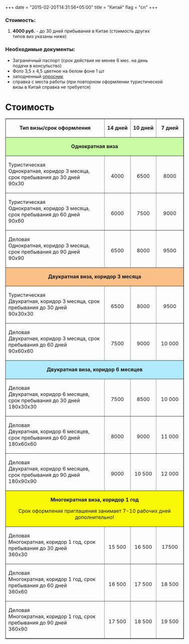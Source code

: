 +++
date = "2015-02-20T14:31:56+05:00"
title = "Китай"
flag = "cn"
+++

### Стоимость: 

1) **4000 руб.** - до 30 дней прибывания в Китае (стоимость других типов виз указаны ниже)


### Необходимые документы:

- Заграничный паспорт (срок действия не менее 6 мес. на день подачи в консульство)
- Фото 3,5 х 4,5 цветное на белом фоне 1 шт
- заподненный [опросник](/forms/cn.doc)
- справка с места работы (при повторном оформлении туристической визы в Китай справка не требуется)

# Стоимость

<table style="width: 570px;" border="1" cellspacing="0" cellpadding="0">
    <tbody>
        <tr>
            <td width="320" valign="top">
                <p align="center"><strong>Тип визы/срок оформления</strong></p>
            </td>
            <td width="60" valign="top">
                <p align="center"><strong>14 дней</strong></p>
            </td>
            <td width="60" valign="top">
                <p align="center"><strong>10 дней</strong></p>
            </td>
            <td width="60" valign="top">
                <p align="center"><strong>7 дней</strong><strong> </strong></p>
            </td>
        </tr>
        <tr style="background-color: #cafca5;">
            <td colspan="4" width="707" valign="top">
                <p align="center"><strong>Однократная виза</strong></p>
            </td>
        </tr>
        <tr>
            <td width="320" valign="top">
                <p>Туристическая<br>Однократная, коридор 3 месяца, срок   пребывания до 30 дней<br>90х30</p>
            </td>
            <td width="60" valign="top">
                <p align="center">&nbsp;</p>
                <p align="center">4000</p>
            </td>
            <td width="60" valign="top">
                <p align="center">&nbsp;</p>
                <p align="center">6500</p>
            </td>
            <td width="60" valign="top">
                <p>&nbsp;</p>
                <p align="center">8000</p>
            </td>
        </tr>
        <tr>
            <td width="320" valign="top">
                <p>Туристическая<br>Однократная, коридор 3 месяца, срок пребывания до 60 дней<br>90х60</p>
            </td>
            <td width="60" valign="top">
                <p align="center">&nbsp;</p>
                <p align="center">6000</p>
            </td>
            <td width="60" valign="top">
                <p align="center">&nbsp;</p>
                <p align="center">7500</p>
            </td>
            <td width="60" valign="top">
                <p align="center">&nbsp;</p>
                <p align="center">9000</p>
            </td>
        </tr>
<tr>
<td width="320" valign="top">
<p>Деловая<br>Однократная, коридор 3 месяца, срок пребывания до 90 дней<br>90х90</p>
</td>
<td width="60" valign="top">
<p align="center">&nbsp;</p>
<p align="center">6500</p>
</td>
<td width="60" valign="top">
<p align="center">&nbsp;</p>
<p align="center">8000</p>
</td>
<td width="60" valign="top">
<p align="center">&nbsp;</p>
<p align="center">9500</p>
</td>
</tr>
<tr style="background-color: #fbbf88;">
<td colspan="4" width="707" valign="top">
<p align="center"><strong>Двукратная виза, коридор 3 месяца</strong></p>
</td>
</tr>
<tr>
<td width="320" valign="top">
<p>Туристическая<br>Двукратная, коридор 3 месяца, срок пребывания до 30 дней<br>90х30х30</p>
</td>
<td width="60" valign="top">
<p align="center">&nbsp;</p>
<p align="center">6500</p>
</td>
<td width="60" valign="top">
<p align="center">&nbsp;</p>
<p align="center">8000</p>
</td>
<td width="60" valign="top">
<p align="center">&nbsp;</p>
<p align="center">9500</p>
</td>
</tr>
<tr>
<td width="320" valign="top">
<p>Деловая<br>Двукратная, коридор 3 месяца, срок пребывания до 60 дней<br>90х60х60</p>
</td>
<td width="60" valign="top">
<p align="center">&nbsp;</p>
<p align="center">7500</p>
</td>
<td width="60" valign="top">
<p align="center">&nbsp;</p>
<p align="center">9000</p>
</td>
<td width="60" valign="top">
<p align="center">&nbsp;</p>
<p align="center">10 000</p>
</td>
</tr>
<tr style="background-color: #afebfd;">
<td colspan="4" width="707" valign="top">
<p align="center"><strong>Двукратная виза, коридор 6 месяцев</strong></p>
</td>
</tr>
<tr>
<td width="320" valign="top">
<p>Деловая<br>Двукратная, коридор 6 месяцев, срок пребывания до 30 дней<br>180х30х30</p>
</td>
<td width="60" valign="top">
<p align="center">&nbsp;</p>
<p align="center">7500</p>
</td>
<td width="60" valign="top">
<p align="center">&nbsp;</p>
<p align="center">8500</p>
</td>
<td width="60" valign="top">
<p align="center">&nbsp;</p>
<p align="center">10 000</p>
</td>
</tr>
<tr>
<td width="320" valign="top">
<p>Деловая<br>Двукратная, коридор 6 месяцев, срок пребывания до 60 дней<br>180х60х60</p>
</td>
<td width="60" valign="top">
<p align="center">&nbsp;</p>
<p align="center">8000</p>
</td>
<td width="60" valign="top">
<p align="center">&nbsp;</p>
<p align="center">9000</p>
</td>
<td width="60" valign="top">
<p align="center">&nbsp;</p>
<p align="center">11 000</p>
</td>
</tr>
<tr>
<td width="320" valign="top">
<p>Деловая<br>Двукратная, коридор 6 месяцев, срок пребывания до 90 дней<br>180х90х90</p>
</td>
<td width="60" valign="top">
<p align="center">&nbsp;</p>
<p align="center">9000</p>
</td>
<td width="60" valign="top">
<p align="center">&nbsp;</p>
<p align="center">10 500</p>
</td>
<td width="60" valign="top">
<p align="center">&nbsp;</p>
<p align="center">12 000</p>
</td>
</tr>
<tr style="background-color: #f8f806;">
<td colspan="4" width="707" valign="top">
<p align="center"><strong>Многократная виза, коридор 1 год</strong></p>
<p align="center">Срок оформления приглашения занимает 7-10 рабочих дней дополнительно!</p>
</td>
</tr>
<tr>
<td width="320" valign="top">
<p>Деловая<br>Многократная, коридор 1 год, срок пребывания до 30 дней<br>360х30</p>
</td>
<td width="60" valign="top">
<p align="center">&nbsp;</p>
<p align="center">15 500</p>
</td>
<td width="60" valign="top">
<p align="center">&nbsp;</p>
<p align="center">16 500</p>
</td>
<td width="60" valign="top">
<p align="center">&nbsp;</p>
<p align="center">17500</p>
</td>
</tr>
<tr>
<td width="320" valign="top">
<p>Деловая<br>Многократная, коридор 1 год, срок пребывания до 60 дней<br>360х60</p>
</td>
<td width="60" valign="top">
<p align="center">&nbsp;</p>
<p align="center">16 500</p>
</td>
<td width="60" valign="top">
<p align="center">&nbsp;</p>
<p align="center">17 500</p>
</td>
<td width="60" valign="top">
<p align="center">&nbsp;</p>
<p align="center">18 500</p>
</td>
</tr>
<tr>
<td width="320" valign="top">
<p>Деловая<br>Многократная, коридор 1 год, срок пребывания до 90 дней<br>360х90</p>
</td>
<td width="60" valign="top">
<p align="center">&nbsp;</p>
<p align="center">17 500</p>
</td>
<td width="60" valign="top">
<p align="center">&nbsp;</p>
<p align="center">18 500</p>
</td>
<td width="60" valign="top">
<p align="center">&nbsp;</p>
<p align="center">19 500</p>
</td>
</tr>
</tbody>
</table>
